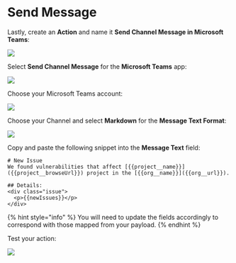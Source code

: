 # Send Message

Lastly, create an **Action** and name it **Send Channel Message in Microsoft Teams**:

![](https://github.com/snyk/user-docs/tree/695c746d1b207ffdf923b84e4590d31b29e2cc73/docs/partner-workshops/.gitbook/assets/zappier-teams-main.png)

Select **Send Channel Message** for the **Microsoft Teams** app:

![](https://github.com/snyk/user-docs/tree/695c746d1b207ffdf923b84e4590d31b29e2cc73/docs/partner-workshops/.gitbook/assets/zappier-teams-channel.png)

Choose your Microsoft Teams account:

![](https://github.com/snyk/user-docs/tree/695c746d1b207ffdf923b84e4590d31b29e2cc73/docs/partner-workshops/.gitbook/assets/zappier-teams-account.png)

Choose your Channel and select **Markdown** for the **Message Text Format**:

![](https://github.com/snyk/user-docs/tree/695c746d1b207ffdf923b84e4590d31b29e2cc73/docs/partner-workshops/.gitbook/assets/zappier-teams-setup.png)

Copy and paste the following snippet into the **Message Text** field:

```markup
# New Issue
We found vulnerabilities that affect [{{project__name}}]({{project__browseUrl}}) project in the [{{org__name}}]({{org__url}}).

## Details:
<div class="issue">
  <p>{{newIssues}}</p>
</div>
```

{% hint style="info" %}
You will need to update the fields accordingly to correspond with those mapped from your payload.
{% endhint %}

Test your action:

![](https://github.com/snyk/user-docs/tree/695c746d1b207ffdf923b84e4590d31b29e2cc73/docs/partner-workshops/.gitbook/assets/zappier-teams-test.png)

